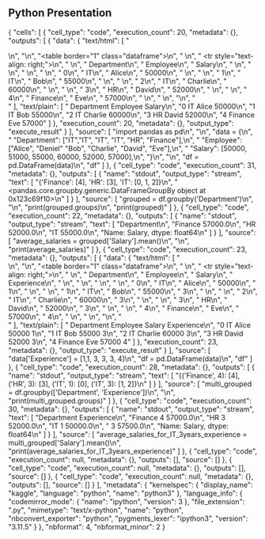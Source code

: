 ## Python Presentation

{
 "cells": [
  {
   "cell_type": "code",
   "execution_count": 20,
   "metadata": {},
   "outputs": [
    {
     "data": {
      "text/html": [
       "<div>\n",
       "<style scoped>\n",
       "    .dataframe tbody tr th:only-of-type {\n",
       "        vertical-align: middle;\n",
       "    }\n",
       "\n",
       "    .dataframe tbody tr th {\n",
       "        vertical-align: top;\n",
       "    }\n",
       "\n",
       "    .dataframe thead th {\n",
       "        text-align: right;\n",
       "    }\n",
       "</style>\n",
       "<table border=\"1\" class=\"dataframe\">\n",
       "  <thead>\n",
       "    <tr style=\"text-align: right;\">\n",
       "      <th></th>\n",
       "      <th>Department</th>\n",
       "      <th>Employee</th>\n",
       "      <th>Salary</th>\n",
       "    </tr>\n",
       "  </thead>\n",
       "  <tbody>\n",
       "    <tr>\n",
       "      <th>0</th>\n",
       "      <td>IT</td>\n",
       "      <td>Alice</td>\n",
       "      <td>50000</td>\n",
       "    </tr>\n",
       "    <tr>\n",
       "      <th>1</th>\n",
       "      <td>IT</td>\n",
       "      <td>Bob</td>\n",
       "      <td>55000</td>\n",
       "    </tr>\n",
       "    <tr>\n",
       "      <th>2</th>\n",
       "      <td>IT</td>\n",
       "      <td>Charlie</td>\n",
       "      <td>60000</td>\n",
       "    </tr>\n",
       "    <tr>\n",
       "      <th>3</th>\n",
       "      <td>HR</td>\n",
       "      <td>David</td>\n",
       "      <td>52000</td>\n",
       "    </tr>\n",
       "    <tr>\n",
       "      <th>4</th>\n",
       "      <td>Finance</td>\n",
       "      <td>Eve</td>\n",
       "      <td>57000</td>\n",
       "    </tr>\n",
       "  </tbody>\n",
       "</table>\n",
       "</div>"
      ],
      "text/plain": [
       "  Department Employee  Salary\n",
       "0         IT    Alice   50000\n",
       "1         IT      Bob   55000\n",
       "2         IT  Charlie   60000\n",
       "3         HR    David   52000\n",
       "4    Finance      Eve   57000"
      ]
     },
     "execution_count": 20,
     "metadata": {},
     "output_type": "execute_result"
    }
   ],
   "source": [
    "import pandas as pd\n",
    "\n",
    "data = {\n",
    "    \"Department\": [\"IT\",\"IT\", \"IT\", \"IT\", \"HR\", \"Finance\"],\n",
    "    \"Employee\": [\"Alice\", \"Deniel\" \"Bob\", \"Charlie\", \"David\", \"Eve\"],\n",
    "    \"Salary\": [50000, 51000, 55000, 60000, 52000, 57000],\n",
    "}\n",
    "\n",
    "df = pd.DataFrame(data)\n",
    "df"
   ]
  },
  {
   "cell_type": "code",
   "execution_count": 31,
   "metadata": {},
   "outputs": [
    {
     "name": "stdout",
     "output_type": "stream",
     "text": [
      "{'Finance': [4], 'HR': [3], 'IT': [0, 1, 2]}\n",
      "<pandas.core.groupby.generic.DataFrameGroupBy object at 0x123c69f10>\n"
     ]
    }
   ],
   "source": [
    "grouped = df.groupby('Department')\n",
    "\n",
    "print(grouped.groups)\n",
    "print(grouped)"
   ]
  },
  {
   "cell_type": "code",
   "execution_count": 22,
   "metadata": {},
   "outputs": [
    {
     "name": "stdout",
     "output_type": "stream",
     "text": [
      "Department\n",
      "Finance    57000.0\n",
      "HR         52000.0\n",
      "IT         55000.0\n",
      "Name: Salary, dtype: float64\n"
     ]
    }
   ],
   "source": [
    "average_salaries = grouped['Salary'].mean()\n",
    "\n",
    "print(average_salaries)"
   ]
  },
  {
   "cell_type": "code",
   "execution_count": 23,
   "metadata": {},
   "outputs": [
    {
     "data": {
      "text/html": [
       "<div>\n",
       "<style scoped>\n",
       "    .dataframe tbody tr th:only-of-type {\n",
       "        vertical-align: middle;\n",
       "    }\n",
       "\n",
       "    .dataframe tbody tr th {\n",
       "        vertical-align: top;\n",
       "    }\n",
       "\n",
       "    .dataframe thead th {\n",
       "        text-align: right;\n",
       "    }\n",
       "</style>\n",
       "<table border=\"1\" class=\"dataframe\">\n",
       "  <thead>\n",
       "    <tr style=\"text-align: right;\">\n",
       "      <th></th>\n",
       "      <th>Department</th>\n",
       "      <th>Employee</th>\n",
       "      <th>Salary</th>\n",
       "      <th>Experience</th>\n",
       "    </tr>\n",
       "  </thead>\n",
       "  <tbody>\n",
       "    <tr>\n",
       "      <th>0</th>\n",
       "      <td>IT</td>\n",
       "      <td>Alice</td>\n",
       "      <td>50000</td>\n",
       "      <td>1</td>\n",
       "    </tr>\n",
       "    <tr>\n",
       "      <th>1</th>\n",
       "      <td>IT</td>\n",
       "      <td>Bob</td>\n",
       "      <td>55000</td>\n",
       "      <td>3</td>\n",
       "    </tr>\n",
       "    <tr>\n",
       "      <th>2</th>\n",
       "      <td>IT</td>\n",
       "      <td>Charlie</td>\n",
       "      <td>60000</td>\n",
       "      <td>3</td>\n",
       "    </tr>\n",
       "    <tr>\n",
       "      <th>3</th>\n",
       "      <td>HR</td>\n",
       "      <td>David</td>\n",
       "      <td>52000</td>\n",
       "      <td>3</td>\n",
       "    </tr>\n",
       "    <tr>\n",
       "      <th>4</th>\n",
       "      <td>Finance</td>\n",
       "      <td>Eve</td>\n",
       "      <td>57000</td>\n",
       "      <td>4</td>\n",
       "    </tr>\n",
       "  </tbody>\n",
       "</table>\n",
       "</div>"
      ],
      "text/plain": [
       "  Department Employee  Salary  Experience\n",
       "0         IT    Alice   50000           1\n",
       "1         IT      Bob   55000           3\n",
       "2         IT  Charlie   60000           3\n",
       "3         HR    David   52000           3\n",
       "4    Finance      Eve   57000           4"
      ]
     },
     "execution_count": 23,
     "metadata": {},
     "output_type": "execute_result"
    }
   ],
   "source": [
    "data['Experience'] = [1,1, 3, 3, 3, 4]\n",
    "df = pd.DataFrame(data)\n",
    "df"
   ]
  },
  {
   "cell_type": "code",
   "execution_count": 28,
   "metadata": {},
   "outputs": [
    {
     "name": "stdout",
     "output_type": "stream",
     "text": [
      "{('Finance', 4): [4], ('HR', 3): [3], ('IT', 1): [0], ('IT', 3): [1, 2]}\n"
     ]
    }
   ],
   "source": [
    "multi_grouped = df.groupby(['Department', 'Experience'])\n",
    "\n",
    "print(multi_grouped.groups)"
   ]
  },
  {
   "cell_type": "code",
   "execution_count": 30,
   "metadata": {},
   "outputs": [
    {
     "name": "stdout",
     "output_type": "stream",
     "text": [
      "Department  Experience\n",
      "Finance     4             57000.0\n",
      "HR          3             52000.0\n",
      "IT          1             50000.0\n",
      "            3             57500.0\n",
      "Name: Salary, dtype: float64\n"
     ]
    }
   ],
   "source": [
    "average_salaries_for_IT_3years_experience = multi_grouped['Salary'].mean()\n",
    "print(average_salaries_for_IT_3years_experience)"
   ]
  },
  {
   "cell_type": "code",
   "execution_count": null,
   "metadata": {},
   "outputs": [],
   "source": []
  },
  {
   "cell_type": "code",
   "execution_count": null,
   "metadata": {},
   "outputs": [],
   "source": []
  },
  {
   "cell_type": "code",
   "execution_count": null,
   "metadata": {},
   "outputs": [],
   "source": []
  }
 ],
 "metadata": {
  "kernelspec": {
   "display_name": "kaggle",
   "language": "python",
   "name": "python3"
  },
  "language_info": {
   "codemirror_mode": {
    "name": "ipython",
    "version": 3
   },
   "file_extension": ".py",
   "mimetype": "text/x-python",
   "name": "python",
   "nbconvert_exporter": "python",
   "pygments_lexer": "ipython3",
   "version": "3.11.5"
  }
 },
 "nbformat": 4,
 "nbformat_minor": 2
}
